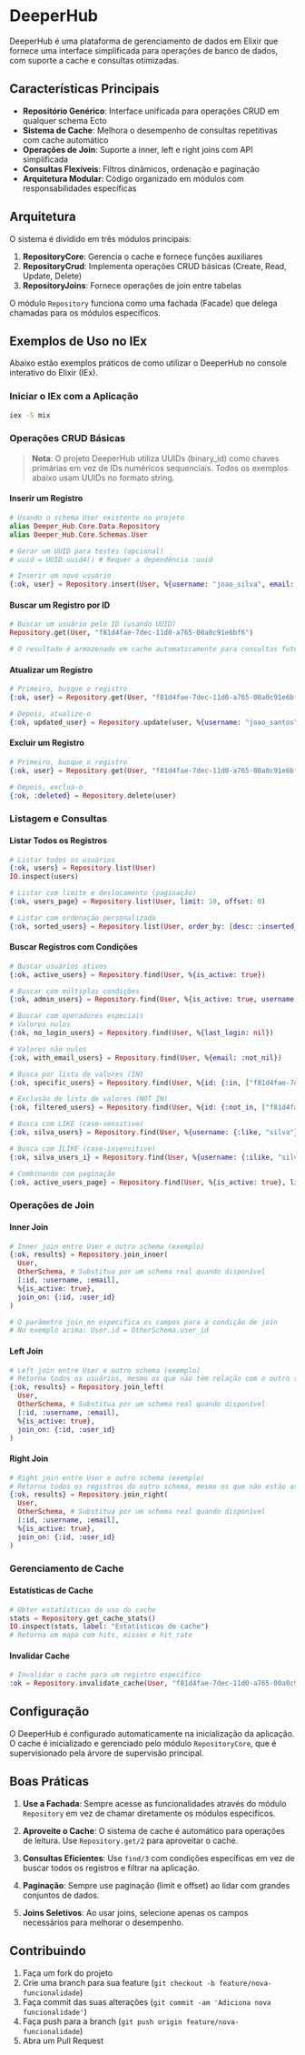 # DeeperHub

DeeperHub é uma plataforma de gerenciamento de dados em Elixir que fornece uma interface simplificada para operações de banco de dados, com suporte a cache e consultas otimizadas.

## Características Principais

- **Repositório Genérico**: Interface unificada para operações CRUD em qualquer schema Ecto
- **Sistema de Cache**: Melhora o desempenho de consultas repetitivas com cache automático
- **Operações de Join**: Suporte a inner, left e right joins com API simplificada
- **Consultas Flexíveis**: Filtros dinâmicos, ordenação e paginação
- **Arquitetura Modular**: Código organizado em módulos com responsabilidades específicas

## Arquitetura

O sistema é dividido em três módulos principais:

1. **RepositoryCore**: Gerencia o cache e fornece funções auxiliares
2. **RepositoryCrud**: Implementa operações CRUD básicas (Create, Read, Update, Delete)
3. **RepositoryJoins**: Fornece operações de join entre tabelas

O módulo `Repository` funciona como uma fachada (Facade) que delega chamadas para os módulos específicos.

## Exemplos de Uso no IEx

Abaixo estão exemplos práticos de como utilizar o DeeperHub no console interativo do Elixir (IEx).

### Iniciar o IEx com a Aplicação

```bash
iex -S mix
```

### Operações CRUD Básicas

> **Nota**: O projeto DeeperHub utiliza UUIDs (binary_id) como chaves primárias em vez de IDs numéricos sequenciais. Todos os exemplos abaixo usam UUIDs no formato string.

#### Inserir um Registro

```elixir
# Usando o schema User existente no projeto
alias Deeper_Hub.Core.Data.Repository
alias Deeper_Hub.Core.Schemas.User

# Gerar um UUID para testes (opcional)
# uuid = UUID.uuid4() # Requer a dependência :uuid

# Inserir um novo usuário
{:ok, user} = Repository.insert(User, %{username: "joao_silva", email: "joao@example.com", password: "senha123", is_active: true})
```

#### Buscar um Registro por ID

```elixir
# Buscar um usuário pelo ID (usando UUID)
Repository.get(User, "f81d4fae-7dec-11d0-a765-00a0c91e6bf6")

# O resultado é armazenado em cache automaticamente para consultas futuras
```

#### Atualizar um Registro

```elixir
# Primeiro, busque o registro
{:ok, user} = Repository.get(User, "f81d4fae-7dec-11d0-a765-00a0c91e6bf6")

# Depois, atualize-o
{:ok, updated_user} = Repository.update(user, %{username: "joao_santos"})
```

#### Excluir um Registro

```elixir
# Primeiro, busque o registro
{:ok, user} = Repository.get(User, "f81d4fae-7dec-11d0-a765-00a0c91e6bf6")

# Depois, exclua-o
{:ok, :deleted} = Repository.delete(user)
```

### Listagem e Consultas

#### Listar Todos os Registros

```elixir
# Listar todos os usuários
{:ok, users} = Repository.list(User)
IO.inspect(users)

# Listar com limite e deslocamento (paginação)
{:ok, users_page} = Repository.list(User, limit: 10, offset: 0)

# Listar com ordenação personalizada
{:ok, sorted_users} = Repository.list(User, order_by: [desc: :inserted_at])
```

#### Buscar Registros com Condições

```elixir
# Buscar usuários ativos
{:ok, active_users} = Repository.find(User, %{is_active: true})

# Buscar com múltiplas condições
{:ok, admin_users} = Repository.find(User, %{is_active: true, username: {:like, "admin"}})

# Buscar com operadores especiais
# Valores nulos
{:ok, no_login_users} = Repository.find(User, %{last_login: nil})

# Valores não nulos
{:ok, with_email_users} = Repository.find(User, %{email: :not_nil})

# Busca por lista de valores (IN)
{:ok, specific_users} = Repository.find(User, %{id: {:in, ["f81d4fae-7dec-11d0-a765-00a0c91e6bf6", "f81d4fae-7dec-11d0-a765-00a0c91e6bf7"]}})

# Exclusão de lista de valores (NOT IN)
{:ok, filtered_users} = Repository.find(User, %{id: {:not_in, ["f81d4fae-7dec-11d0-a765-00a0c91e6bf8", "f81d4fae-7dec-11d0-a765-00a0c91e6bf9"]}})

# Busca com LIKE (case-sensitive)
{:ok, silva_users} = Repository.find(User, %{username: {:like, "silva"}})

# Busca com ILIKE (case-insensitive)
{:ok, silva_users_i} = Repository.find(User, %{username: {:ilike, "silva"}})

# Combinando com paginação
{:ok, active_users_page} = Repository.find(User, %{is_active: true}, limit: 10, offset: 0)
```

### Operações de Join

#### Inner Join

```elixir
# Inner join entre User e outro schema (exemplo)
{:ok, results} = Repository.join_inner(
  User,
  OtherSchema, # Substitua por um schema real quando disponível
  [:id, :username, :email],
  %{is_active: true},
  join_on: {:id, :user_id}
)

# O parâmetro join_on especifica os campos para a condição de join
# No exemplo acima: User.id = OtherSchema.user_id
```

#### Left Join

```elixir
# Left join entre User e outro schema (exemplo)
# Retorna todos os usuários, mesmo os que não têm relação com o outro schema
{:ok, results} = Repository.join_left(
  User,
  OtherSchema, # Substitua por um schema real quando disponível
  [:id, :username, :email],
  %{is_active: true},
  join_on: {:id, :user_id}
)
```

#### Right Join

```elixir
# Right join entre User e outro schema (exemplo)
# Retorna todos os registros do outro schema, mesmo os que não estão associados a um usuário
{:ok, results} = Repository.join_right(
  User,
  OtherSchema, # Substitua por um schema real quando disponível
  [:id, :username, :email],
  %{is_active: true},
  join_on: {:id, :user_id}
)
```

### Gerenciamento de Cache

#### Estatísticas de Cache

```elixir
# Obter estatísticas de uso do cache
stats = Repository.get_cache_stats()
IO.inspect(stats, label: "Estatísticas de cache")
# Retorna um mapa com hits, misses e hit_rate
```

#### Invalidar Cache

```elixir
# Invalidar o cache para um registro específico
:ok = Repository.invalidate_cache(User, "f81d4fae-7dec-11d0-a765-00a0c91e6bf6")
```

## Configuração

O DeeperHub é configurado automaticamente na inicialização da aplicação. O cache é inicializado e gerenciado pelo módulo `RepositoryCore`, que é supervisionado pela árvore de supervisão principal.

## Boas Práticas

1. **Use a Fachada**: Sempre acesse as funcionalidades através do módulo `Repository` em vez de chamar diretamente os módulos específicos.

2. **Aproveite o Cache**: O sistema de cache é automático para operações de leitura. Use `Repository.get/2` para aproveitar o cache.

3. **Consultas Eficientes**: Use `find/3` com condições específicas em vez de buscar todos os registros e filtrar na aplicação.

4. **Paginação**: Sempre use paginação (limit e offset) ao lidar com grandes conjuntos de dados.

5. **Joins Seletivos**: Ao usar joins, selecione apenas os campos necessários para melhorar o desempenho.

## Contribuindo

1. Faça um fork do projeto
2. Crie uma branch para sua feature (`git checkout -b feature/nova-funcionalidade`)
3. Faça commit das suas alterações (`git commit -am 'Adiciona nova funcionalidade'`)
4. Faça push para a branch (`git push origin feature/nova-funcionalidade`)
5. Abra um Pull Request

